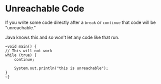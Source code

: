 # Unreachable Code

If you write some code directly after a `break` or `continue`
that code will be "unreachable."

Java knows this and so won't let any code like that run.

```java,does_not_compile
~void main() {
// This will not work
while (true) {
    continue;

    System.out.println("this is unreachable");
}
~}
```
